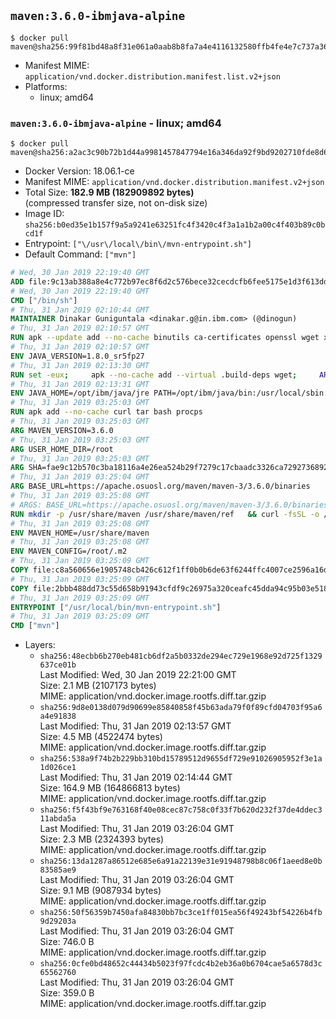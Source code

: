## `maven:3.6.0-ibmjava-alpine`

```console
$ docker pull maven@sha256:99f81bd48a8f31e061a0aab8b8fa7a4e4116132580ffb4fe4e7c737a3611818d
```

-	Manifest MIME: `application/vnd.docker.distribution.manifest.list.v2+json`
-	Platforms:
	-	linux; amd64

### `maven:3.6.0-ibmjava-alpine` - linux; amd64

```console
$ docker pull maven@sha256:a2ac3c90b72b1d44a9981457847794e16a346da92f9bd9202710fde8d601c83f
```

-	Docker Version: 18.06.1-ce
-	Manifest MIME: `application/vnd.docker.distribution.manifest.v2+json`
-	Total Size: **182.9 MB (182909892 bytes)**  
	(compressed transfer size, not on-disk size)
-	Image ID: `sha256:b0ed35e1b157f9a5a9241e63251fc4f3420c4f3a1a1b2a00c4f403b89c0bcd1f`
-	Entrypoint: `["\/usr\/local\/bin\/mvn-entrypoint.sh"]`
-	Default Command: `["mvn"]`

```dockerfile
# Wed, 30 Jan 2019 22:19:40 GMT
ADD file:9c13ab388a8e4c772b97ec8f6d2c576bece32cecdcfb6fee5175e1d3f613dd12 in / 
# Wed, 30 Jan 2019 22:19:40 GMT
CMD ["/bin/sh"]
# Thu, 31 Jan 2019 02:10:44 GMT
MAINTAINER Dinakar Guniguntala <dinakar.g@in.ibm.com> (@dinogun)
# Thu, 31 Jan 2019 02:10:57 GMT
RUN apk --update add --no-cache binutils ca-certificates openssl wget xz     && GLIBC_VER="2.25-r0"     && ALPINE_GLIBC_REPO="https://github.com/sgerrand/alpine-pkg-glibc/releases/download"     && wget -q -O /tmp/${GLIBC_VER}.apk ${ALPINE_GLIBC_REPO}/${GLIBC_VER}/glibc-${GLIBC_VER}.apk     && apk add --allow-untrusted /tmp/${GLIBC_VER}.apk     && wget -q -O /tmp/gcc-libs.tar.xz https://www.archlinux.org/packages/core/x86_64/gcc-libs/download     && mkdir /tmp/gcc     && tar -xf /tmp/gcc-libs.tar.xz -C /tmp/gcc     && mv /tmp/gcc/usr/lib/libgcc* /tmp/gcc/usr/lib/libstdc++* /usr/glibc-compat/lib     && strip /usr/glibc-compat/lib/libgcc_s.so.* /usr/glibc-compat/lib/libstdc++.so*     && apk del binutils wget     && rm -rf /tmp/${GLIBC_VER}.apk /tmp/gcc /tmp/gcc-libs.tar.xz /var/cache/apk/*
# Thu, 31 Jan 2019 02:10:57 GMT
ENV JAVA_VERSION=1.8.0_sr5fp27
# Thu, 31 Jan 2019 02:13:30 GMT
RUN set -eux;     apk --no-cache add --virtual .build-deps wget;     ARCH="$(apk --print-arch)";     case "${ARCH}" in        amd64|x86_64)          ESUM='c590c9a119f8d3d256c21b7e4c9d679f35bc5dd6cf838b57e1327ac83f7840ad';          YML_FILE='sdk/linux/x86_64/index.yml';          ;;        i386)          ESUM='d6052e9c665f0d1e64ceca1c5a14d7c68091671efc123adf9aa5078e275e1ad6';          YML_FILE='sdk/linux/i386/index.yml';          ;;        ppc64el|ppc64le)          ESUM='e965fb605b76baab8bd39e8ab811219484e4bf9e96385322a71804b19f42c56d';          YML_FILE='sdk/linux/ppc64le/index.yml';          ;;        s390)          ESUM='421624235b994b471a0c218426075b9e618c95631ce7e47f3934636c42f2290a';          YML_FILE='sdk/linux/s390/index.yml';          ;;        s390x)          ESUM='493e0294716f5b922ee9e66d6be24d3ceecc4da2b056d729dd707ad67886ee3d';          YML_FILE='sdk/linux/s390x/index.yml';          ;;        *)          echo "Unsupported arch: ${ARCH}";          exit 1;          ;;     esac;     BASE_URL="https://public.dhe.ibm.com/ibmdl/export/pub/systems/cloud/runtimes/java/meta/";     wget -q -U UA_IBM_JAVA_Docker -O /tmp/index.yml ${BASE_URL}/${YML_FILE};     JAVA_URL=$(sed -n '/^'${JAVA_VERSION}:'/{n;s/\s*uri:\s//p}'< /tmp/index.yml);     wget -q -U UA_IBM_JAVA_Docker -O /tmp/ibm-java.bin ${JAVA_URL};     echo "${ESUM}  /tmp/ibm-java.bin" | sha256sum -c -;     echo "INSTALLER_UI=silent" > /tmp/response.properties;     echo "USER_INSTALL_DIR=/opt/ibm/java" >> /tmp/response.properties;     echo "LICENSE_ACCEPTED=TRUE" >> /tmp/response.properties;     mkdir -p /opt/ibm;     chmod +x /tmp/ibm-java.bin;     /tmp/ibm-java.bin -i silent -f /tmp/response.properties;     rm -f /tmp/response.properties;     rm -f /tmp/index.yml;     rm -f /tmp/ibm-java.bin;     apk del .build-deps;
# Thu, 31 Jan 2019 02:13:31 GMT
ENV JAVA_HOME=/opt/ibm/java/jre PATH=/opt/ibm/java/bin:/usr/local/sbin:/usr/local/bin:/usr/sbin:/usr/bin:/sbin:/bin IBM_JAVA_OPTIONS=-XX:+UseContainerSupport
# Thu, 31 Jan 2019 03:25:03 GMT
RUN apk add --no-cache curl tar bash procps
# Thu, 31 Jan 2019 03:25:03 GMT
ARG MAVEN_VERSION=3.6.0
# Thu, 31 Jan 2019 03:25:03 GMT
ARG USER_HOME_DIR=/root
# Thu, 31 Jan 2019 03:25:03 GMT
ARG SHA=fae9c12b570c3ba18116a4e26ea524b29f7279c17cbaadc3326ca72927368924d9131d11b9e851b8dc9162228b6fdea955446be41207a5cfc61283dd8a561d2f
# Thu, 31 Jan 2019 03:25:04 GMT
ARG BASE_URL=https://apache.osuosl.org/maven/maven-3/3.6.0/binaries
# Thu, 31 Jan 2019 03:25:08 GMT
# ARGS: BASE_URL=https://apache.osuosl.org/maven/maven-3/3.6.0/binaries MAVEN_VERSION=3.6.0 SHA=fae9c12b570c3ba18116a4e26ea524b29f7279c17cbaadc3326ca72927368924d9131d11b9e851b8dc9162228b6fdea955446be41207a5cfc61283dd8a561d2f USER_HOME_DIR=/root
RUN mkdir -p /usr/share/maven /usr/share/maven/ref   && curl -fsSL -o /tmp/apache-maven.tar.gz ${BASE_URL}/apache-maven-${MAVEN_VERSION}-bin.tar.gz   && echo "${SHA}  /tmp/apache-maven.tar.gz" | sha512sum -c -   && tar -xzf /tmp/apache-maven.tar.gz -C /usr/share/maven --strip-components=1   && rm -f /tmp/apache-maven.tar.gz   && ln -s /usr/share/maven/bin/mvn /usr/bin/mvn
# Thu, 31 Jan 2019 03:25:08 GMT
ENV MAVEN_HOME=/usr/share/maven
# Thu, 31 Jan 2019 03:25:08 GMT
ENV MAVEN_CONFIG=/root/.m2
# Thu, 31 Jan 2019 03:25:09 GMT
COPY file:c8a560656e1905748cb426c612f1ff0b0b6de63f6244ffc4007ce2596a16de58 in /usr/local/bin/mvn-entrypoint.sh 
# Thu, 31 Jan 2019 03:25:09 GMT
COPY file:2bbb488dd73c55d658b91943cfdf9c26975a320ceafc45dda94c95b03e518ad3 in /usr/share/maven/ref/ 
# Thu, 31 Jan 2019 03:25:09 GMT
ENTRYPOINT ["/usr/local/bin/mvn-entrypoint.sh"]
# Thu, 31 Jan 2019 03:25:09 GMT
CMD ["mvn"]
```

-	Layers:
	-	`sha256:48ecbb6b270eb481cb6df2a5b0332de294ec729e1968e92d725f1329637ce01b`  
		Last Modified: Wed, 30 Jan 2019 22:21:00 GMT  
		Size: 2.1 MB (2107173 bytes)  
		MIME: application/vnd.docker.image.rootfs.diff.tar.gzip
	-	`sha256:9d8e0138d079d90699e85840858f45b63ada79f0f89cfd04703f95a6a4e91838`  
		Last Modified: Thu, 31 Jan 2019 02:13:57 GMT  
		Size: 4.5 MB (4522474 bytes)  
		MIME: application/vnd.docker.image.rootfs.diff.tar.gzip
	-	`sha256:538a9f74b2b229bb310bd15789512d9655df729e91026905952f3e1a1d026ce1`  
		Last Modified: Thu, 31 Jan 2019 02:14:44 GMT  
		Size: 164.9 MB (164866813 bytes)  
		MIME: application/vnd.docker.image.rootfs.diff.tar.gzip
	-	`sha256:f5f43bf9e763168f40e08cec87c758c0f33f7b620d232f37de4ddec311abda5a`  
		Last Modified: Thu, 31 Jan 2019 03:26:04 GMT  
		Size: 2.3 MB (2324393 bytes)  
		MIME: application/vnd.docker.image.rootfs.diff.tar.gzip
	-	`sha256:13da1287a86512e685e6a91a22139e31e91948798b8c06f1aeed8e0b83585ae9`  
		Last Modified: Thu, 31 Jan 2019 03:26:04 GMT  
		Size: 9.1 MB (9087934 bytes)  
		MIME: application/vnd.docker.image.rootfs.diff.tar.gzip
	-	`sha256:50f56359b7450afa84830bb7bc3ce1ff015ea56f49243bf54226b4fb9d29203a`  
		Last Modified: Thu, 31 Jan 2019 03:26:04 GMT  
		Size: 746.0 B  
		MIME: application/vnd.docker.image.rootfs.diff.tar.gzip
	-	`sha256:0cfe0bd48652c44434b5023f97fcdc4b2eb36a0b6704cae5a6578d3c65562760`  
		Last Modified: Thu, 31 Jan 2019 03:26:04 GMT  
		Size: 359.0 B  
		MIME: application/vnd.docker.image.rootfs.diff.tar.gzip
